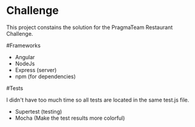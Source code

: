 # Challenge

This project constains the solution for the PragmaTeam Restaurant Challenge.


#Frameworks

- Angular
- NodeJs
- Express (server)
- npm (for dependencies)

#Tests

I didn't have too much time so all tests are located in the same test.js file.

- Supertest (testing)
- Mocha (Make the test results more colorful)
